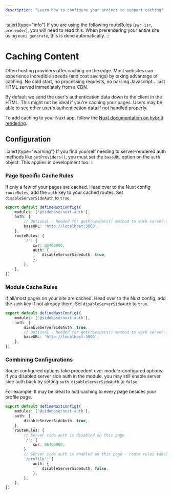 ```yaml
---
description: "Learn how to configure your project to support caching"
---
```


::alert{type="info"}
If you are using the following routeRules (`swr`, `isr`, `prerender`), you will need to read this. When prerendering your entire site using `nuxi generate`, this is done automatically.
::

# Caching Content

Often hosting providers offer caching on the edge. Most websites can experience incredible speeds (and cost savings) by taking advantage of caching. No cold start, no processing requests, no parsing Javascript... just HTML served immediately from a CDN.

By default we send the user's authentication data down to the client in the HTML. This might not be ideal if you're caching your pages. Users may be able to see other user's authentication data if not handled properly.

To add caching to your Nuxt app, follow the [Nuxt documentation on hybrid rendering](https://nuxt.com/docs/guide/concepts/rendering#hybrid-rendering).

## Configuration

::alert{type="warning"}
If you find yourself needing to server-rendered auth methods like `getProviders()`, you must set the `baseURL` option on the `auth` object. This applies in development too.
::

### Page Specific Cache Rules

If only a few of your pages are cached. Head over to the Nuxt config `routeRules`, add the `auth` key to your cached routes. Set `disableServerSideAuth` to `true`.

```ts
export default defineNuxtConfig({
    modules: ['@sidebase/nuxt-auth'],
    auth: {
        // Optional - Needed for getProviders() method to work server-side
        baseURL: 'http://localhost:3000',
    },
    routeRules: {
        '/': {
            swr: 86400000,
            auth: {
                disableServerSideAuth: true,
            },
        },
    },
})
```

### Module Cache Rules

If all/most pages on your site are cached. Head over to the Nuxt config, add the `auth` key if not already there. Set `disableServerSideAuth` to `true`.

```ts
export default defineNuxtConfig({
    modules: ['@sidebase/nuxt-auth'],
    auth: {
        disableServerSideAuth: true,
        // Optional - Needed for getProviders() method to work server-side
        baseURL: 'http://localhost:3000',
    },
})
```

### Combining Configurations

Route-configured options take precedent over module-configured options. If you disabled server side auth in the module, you may still enable server side auth back by setting `auth.disableServerSideAuth` to `false`.

For example: It may be ideal to add caching to every page besides your profile page.

```ts
export default defineNuxtConfig({
    modules: ['@sidebase/nuxt-auth'],
    auth: {
        disableServerSideAuth: true,
    },
    routeRules: {
        // Server side auth is disabled on this page
        '/': {
            swr: 86400000,
        }
        // Server side auth is enabled on this page - route rules takes priority.
        '/profile': {
            auth: {
                disableServerSideAuth: false,
            },
        },
    },
})
```
